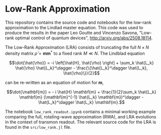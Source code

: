 # Low-Rank Approximation

This repository contains the source code and notebooks for the low-rank approximation to the Lindlad master equation. This code was used to produce the results in the paper Leo Goutte and Vincenzo Savona, "Low-rank optimal control of quantum devices", http://arxiv.org/abs/2508.18114.

The Low-Rank Approximation (LRA) consists of truncating the full $N \times N$ density matrix $\hat{\rho} = {\mathbf{m}} {\mathbf{m}}^{\dagger}$ to a fixed rank $M \ll N$. The Lindblad equation
```math
\dot{\hat{\rho}} = -i \left[\hat{H}, \hat{\rho} \right] + \sum_k \hat{L_k} \hat{\rho} \hat{L_k}^\dagger - \frac{\{\hat{L_k}^\dagger \hat{L_k}, \hat{\rho}\}}{2}
```
can be re-written as an equation of motion for $\mathbf{m}$,
```math
\dot{\mathbf{m}} = - i \hat{H} \mathbf{m} + \frac{1}{2}\sum_k \hat{L_k} \mathbf{m} (\mathbf{m}^{-1} \hat{L_k} \mathbf{m})^\dagger - \hat{L_k}^\dagger \hat{L_k} \mathbf{m}.
```

The notebook `low_rank_readout.ipynb` contains a minimal working example comparing the full, rotating-wave approximation (RWA), and LRA evolutions in the context of transmon readout. The relevant source code for the LRA is found in the `src/low_rank.jl` file. 